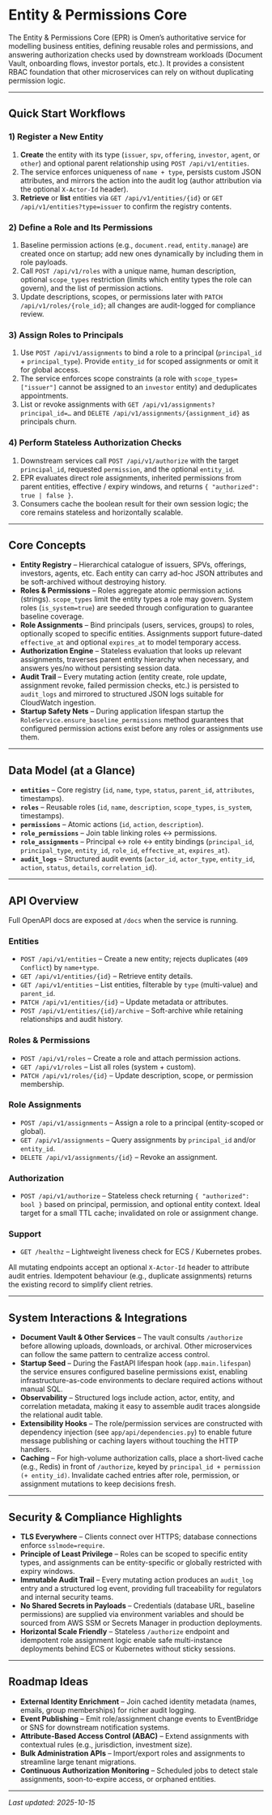 # Entity & Permissions Core

The Entity & Permissions Core (EPR) is Omen’s authoritative service for modelling business entities, defining reusable roles and permissions, and answering authorization checks used by downstream workloads (Document Vault, onboarding flows, investor portals, etc.). It provides a consistent RBAC foundation that other microservices can rely on without duplicating permission logic.

---

## Quick Start Workflows

### 1) Register a New Entity
1. **Create** the entity with its type (`issuer`, `spv`, `offering`, `investor`, `agent`, or `other`) and optional parent relationship using `POST /api/v1/entities`.
2. The service enforces uniqueness of `name + type`, persists custom JSON attributes, and mirrors the action into the audit log (author attribution via the optional `X-Actor-Id` header).
3. **Retrieve** or **list** entities via `GET /api/v1/entities/{id}` or `GET /api/v1/entities?type=issuer` to confirm the registry contents.

### 2) Define a Role and Its Permissions
1. Baseline permission actions (e.g., `document.read`, `entity.manage`) are created once on startup; add new ones dynamically by including them in role payloads.
2. Call `POST /api/v1/roles` with a unique name, human description, optional `scope_types` restriction (limits which entity types the role can govern), and the list of permission actions.
3. Update descriptions, scopes, or permissions later with `PATCH /api/v1/roles/{role_id}`; all changes are audit-logged for compliance review.

### 3) Assign Roles to Principals
1. Use `POST /api/v1/assignments` to bind a role to a principal (`principal_id` + `principal_type`). Provide `entity_id` for scoped assignments or omit it for global access.
2. The service enforces scope constraints (a role with `scope_types=["issuer"]` cannot be assigned to an `investor` entity) and deduplicates appointments.
3. List or revoke assignments with `GET /api/v1/assignments?principal_id=…` and `DELETE /api/v1/assignments/{assignment_id}` as principals churn.

### 4) Perform Stateless Authorization Checks
1. Downstream services call `POST /api/v1/authorize` with the target `principal_id`, requested `permission`, and the optional `entity_id`.
2. EPR evaluates direct role assignments, inherited permissions from parent entities, effective / expiry windows, and returns `{ "authorized": true | false }`.
3. Consumers cache the boolean result for their own session logic; the core remains stateless and horizontally scalable.

---

## Core Concepts

- **Entity Registry** – Hierarchical catalogue of issuers, SPVs, offerings, investors, agents, etc. Each entity can carry ad-hoc JSON attributes and be soft-archived without destroying history.
- **Roles & Permissions** – Roles aggregate atomic permission actions (strings). `scope_types` limit the entity types a role may govern. System roles (`is_system=true`) are seeded through configuration to guarantee baseline coverage.
- **Role Assignments** – Bind principals (users, services, groups) to roles, optionally scoped to specific entities. Assignments support future-dated `effective_at` and optional `expires_at` to model temporary access.
- **Authorization Engine** – Stateless evaluation that looks up relevant assignments, traverses parent entity hierarchy when necessary, and answers yes/no without persisting session data.
- **Audit Trail** – Every mutating action (entity create, role update, assignment revoke, failed permission checks, etc.) is persisted to `audit_logs` and mirrored to structured JSON logs suitable for CloudWatch ingestion.
- **Startup Safety Nets** – During application lifespan startup the `RoleService.ensure_baseline_permissions` method guarantees that configured permission actions exist before any roles or assignments use them.

---

## Data Model (at a Glance)

- **`entities`** – Core registry (`id`, `name`, `type`, `status`, `parent_id`, `attributes`, timestamps).
- **`roles`** – Reusable roles (`id`, `name`, `description`, `scope_types`, `is_system`, timestamps).
- **`permissions`** – Atomic actions (`id`, `action`, `description`).
- **`role_permissions`** – Join table linking roles ↔ permissions.
- **`role_assignments`** – Principal ↔ role ↔ entity bindings (`principal_id`, `principal_type`, `entity_id`, `role_id`, `effective_at`, `expires_at`).
- **`audit_logs`** – Structured audit events (`actor_id`, `actor_type`, `entity_id`, `action`, `status`, `details`, `correlation_id`).

---

## API Overview

Full OpenAPI docs are exposed at `/docs` when the service is running.

### Entities
- `POST /api/v1/entities` – Create a new entity; rejects duplicates (`409 Conflict`) by `name+type`.
- `GET /api/v1/entities/{id}` – Retrieve entity details.
- `GET /api/v1/entities` – List entities, filterable by `type` (multi-value) and `parent_id`.
- `PATCH /api/v1/entities/{id}` – Update metadata or attributes.
- `POST /api/v1/entities/{id}/archive` – Soft-archive while retaining relationships and audit history.

### Roles & Permissions
- `POST /api/v1/roles` – Create a role and attach permission actions.
- `GET /api/v1/roles` – List all roles (system + custom).
- `PATCH /api/v1/roles/{id}` – Update description, scope, or permission membership.

### Role Assignments
- `POST /api/v1/assignments` – Assign a role to a principal (entity-scoped or global).
- `GET /api/v1/assignments` – Query assignments by `principal_id` and/or `entity_id`.
- `DELETE /api/v1/assignments/{id}` – Revoke an assignment.

### Authorization
- `POST /api/v1/authorize` – Stateless check returning `{ "authorized": bool }` based on principal, permission, and optional entity context. Ideal target for a small TTL cache; invalidated on role or assignment change.

### Support
- `GET /healthz` – Lightweight liveness check for ECS / Kubernetes probes.

All mutating endpoints accept an optional `X-Actor-Id` header to attribute audit entries. Idempotent behaviour (e.g., duplicate assignments) returns the existing record to simplify client retries.

---

## System Interactions & Integrations

- **Document Vault & Other Services** – The vault consults `/authorize` before allowing uploads, downloads, or archival. Other microservices can follow the same pattern to centralize access control.
- **Startup Seed** – During the FastAPI lifespan hook (`app.main.lifespan`) the service ensures configured baseline permissions exist, enabling infrastructure-as-code environments to declare required actions without manual SQL.
- **Observability** – Structured logs include action, actor, entity, and correlation metadata, making it easy to assemble audit traces alongside the relational audit table.
- **Extensibility Hooks** – The role/permission services are constructed with dependency injection (see `app/api/dependencies.py`) to enable future message publishing or caching layers without touching the HTTP handlers.
- **Caching** – For high-volume authorization calls, place a short-lived cache (e.g., Redis) in front of `/authorize`, keyed by `principal_id + permission (+ entity_id)`. Invalidate cached entries after role, permission, or assignment mutations to keep decisions fresh.

---

## Security & Compliance Highlights

- **TLS Everywhere** – Clients connect over HTTPS; database connections enforce `sslmode=require`.
- **Principle of Least Privilege** – Roles can be scoped to specific entity types, and assignments can be entity-specific or globally restricted with expiry windows.
- **Immutable Audit Trail** – Every mutating action produces an `audit_log` entry and a structured log event, providing full traceability for regulators and internal security teams.
- **No Shared Secrets in Payloads** – Credentials (database URL, baseline permissions) are supplied via environment variables and should be sourced from AWS SSM or Secrets Manager in production deployments.
- **Horizontal Scale Friendly** – Stateless `/authorize` endpoint and idempotent role assignment logic enable safe multi-instance deployments behind ECS or Kubernetes without sticky sessions.

---

## Roadmap Ideas

- **External Identity Enrichment** – Join cached identity metadata (names, emails, group memberships) for richer audit logging.
- **Event Publishing** – Emit role/assignment change events to EventBridge or SNS for downstream notification systems.
- **Attribute-Based Access Control (ABAC)** – Extend assignments with contextual rules (e.g., jurisdiction, investment size).
- **Bulk Administration APIs** – Import/export roles and assignments to streamline large tenant migrations.
- **Continuous Authorization Monitoring** – Scheduled jobs to detect stale assignments, soon-to-expire access, or orphaned entities.

---

*Last updated: 2025-10-15*
